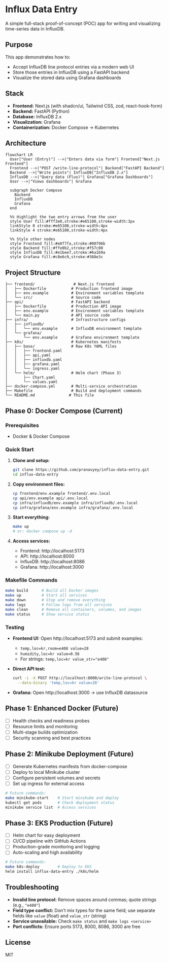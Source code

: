 # Influx Data Entry

A simple full-stack proof-of-concept (POC) app for writing and visualizing time-series data in InfluxDB.

## Purpose
This app demonstrates how to:
- Accept InfluxDB line protocol entries via a modern web UI
- Store those entries in InfluxDB using a FastAPI backend
- Visualize the stored data using Grafana dashboards

## Stack
- **Frontend:** Next.js (with shadcn/ui, Tailwind CSS, zod, react-hook-form)
- **Backend:** FastAPI (Python)
- **Database:** InfluxDB 2.x
- **Visualization:** Grafana
- **Containerization:** Docker Compose → Kubernetes

## Architecture
```mermaid
flowchart LR
  User["User (Entry)"] -->|"Enters data via form"| Frontend["Next.js Frontend"]
  Frontend -->|"POST /write-line-protocol"| Backend["FastAPI Backend"]
  Backend -->|"Write points"| InfluxDB["InfluxDB 2.x"]
  InfluxDB -->|"Query data (Flux)"| Grafana["Grafana Dashboards"]
  User -->|"Views dashboards"| Grafana

  subgraph Docker Compose
    Backend
    InfluxDB
    Grafana
  end

  %% Highlight the two entry arrows from the user
  style User fill:#fff3e0,stroke:#e65100,stroke-width:3px
  linkStyle 0 stroke:#e65100,stroke-width:4px
  linkStyle 4 stroke:#e65100,stroke-width:4px

  %% Style other nodes
  style Frontend fill:#e0f7fa,stroke:#00796b
  style Backend fill:#ffe0b2,stroke:#f57c00
  style InfluxDB fill:#e1bee7,stroke:#6a1b9a
  style Grafana fill:#c8e6c9,stroke:#388e3c
```

## Project Structure
```
├── frontend/                 # Next.js frontend
│   ├── Dockerfile           # Production frontend image
│   ├── env.example          # Environment variables template
│   └── src/                 # Source code
├── api/                     # FastAPI backend
│   ├── Dockerfile           # Production API image
│   ├── env.example          # Environment variables template
│   └── main.py              # API source code
├── infra/                   # Infrastructure configs
│   ├── influxdb/
│   │   └── env.example      # InfluxDB environment template
│   └── grafana/
│       └── env.example      # Grafana environment template
├── k8s/                     # Kubernetes manifests
│   ├── base/                # Raw K8s YAML files
│   │   ├── frontend.yaml
│   │   ├── api.yaml
│   │   ├── influxdb.yaml
│   │   ├── grafana.yaml
│   │   └── ingress.yaml
│   └── helm/                # Helm chart (Phase 3)
│       ├── Chart.yaml
│       └── values.yaml
├── docker-compose.yml       # Multi-service orchestration
├── Makefile                 # Build and deployment commands
└── README.md               # This file
```

## Phase 0: Docker Compose (Current)

### Prerequisites
- Docker & Docker Compose

### Quick Start
1. **Clone and setup:**
   ```sh
   git clone https://github.com/pranavyey/influx-data-entry.git
   cd influx-data-entry
   ```

2. **Copy environment files:**
   ```sh
   cp frontend/env.example frontend/.env.local
   cp api/env.example api/.env.local
   cp infra/influxdb/env.example infra/influxdb/.env.local
   cp infra/grafana/env.example infra/grafana/.env.local
   ```

3. **Start everything:**
   ```sh
   make up
   # or: docker compose up -d
   ```

4. **Access services:**
   - Frontend: http://localhost:5173
   - API: http://localhost:8000
   - InfluxDB: http://localhost:8086
   - Grafana: http://localhost:3000

### Makefile Commands
```sh
make build      # Build all Docker images
make up         # Start all services
make down       # Stop and remove everything
make logs       # Follow logs from all services
make clean      # Remove all containers, volumes, and images
make status     # Show service status
```

### Testing
- **Frontend UI:** Open http://localhost:5173 and submit examples:
  - `temp,loc=kr,room=e408 value=28`
  - `humidity,loc=kr value=0.56`
  - For strings: `temp,loc=kr value_str="e408"`

- **Direct API test:**
  ```sh
  curl -i -X POST http://localhost:8000/write-line-protocol \
    --data-binary 'temp,loc=kr value=28'
  ```

- **Grafana:** Open http://localhost:3000 → use InfluxDB datasource

## Phase 1: Enhanced Docker (Future)
- [ ] Health checks and readiness probes
- [ ] Resource limits and monitoring
- [ ] Multi-stage builds optimization
- [ ] Security scanning and best practices

## Phase 2: Minikube Deployment (Future)
- [ ] Generate Kubernetes manifests from docker-compose
- [ ] Deploy to local Minikube cluster
- [ ] Configure persistent volumes and secrets
- [ ] Set up ingress for external access

```sh
# Future commands:
make minikube-start    # Start minikube and deploy
kubectl get pods       # Check deployment status
minikube service list  # Access services
```

## Phase 3: EKS Production (Future)
- [ ] Helm chart for easy deployment
- [ ] CI/CD pipeline with GitHub Actions
- [ ] Production-grade monitoring and logging
- [ ] Auto-scaling and high availability

```sh
# Future commands:
make k8s-deploy        # Deploy to EKS
helm install influx-data-entry ./k8s/helm
```

## Troubleshooting
- **Invalid line protocol:** Remove spaces around commas; quote strings (e.g., `"e408"`)
- **Field type conflict:** Don't mix types for the same field; use separate fields like `value` (float) and `value_str` (string)
- **Service unavailable:** Check `make status` and `make logs <service>`
- **Port conflicts:** Ensure ports 5173, 8000, 8086, 3000 are free

## License
MIT